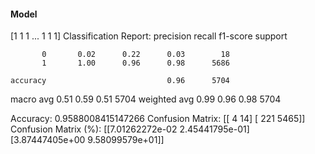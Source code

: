 #### Model
[1 1 1 ... 1 1 1]
Classification Report:
              precision    recall  f1-score   support

           0       0.02      0.22      0.03        18
           1       1.00      0.96      0.98      5686

    accuracy                           0.96      5704
   macro avg       0.51      0.59      0.51      5704
weighted avg       0.99      0.96      0.98      5704

Accuracy: 0.9588008415147266
Confusion Matrix:
[[   4   14]
 [ 221 5465]]
Confusion Matrix (%):
[[7.01262272e-02 2.45441795e-01]
 [3.87447405e+00 9.58099579e+01]]

